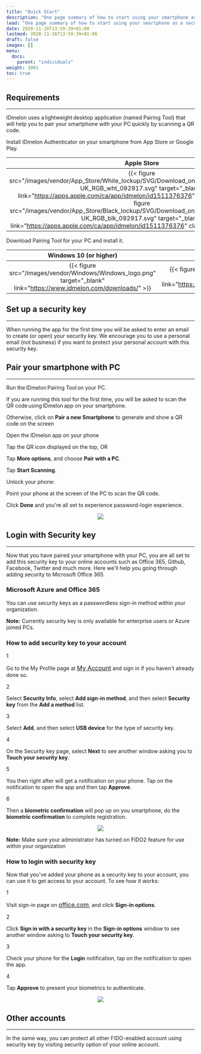 ```yaml
---
title: "Quick Start"
description: "One page summary of how to start using your smartphone as a security key."
lead: "One page summary of how to start using your smartphone as a security key."
date: 2020-11-16T13:59:39+01:00
lastmod: 2020-11-16T13:59:39+01:00
draft: false
images: []
menu:
  docs:
    parent: "individuals"
weight: 3001
toc: true
---
```

## Requirements

<hr class="hr-line">

IDmelon uses a lightweight desktop application (named Pairing Tool) that will help you to pair your smartphone with your PC quickly by scanning a QR code.

<div class="step-row-container">
  <div class="step-column bullet-container">
    <div class="bullet"></div>
  </div>
  <div class="card-column">
    <div class="step-text" >
      <div class="card-body">
        <p>Install IDmelon Authenticator on your smartphone from App Store or Google Play.</p>
      </div>
    </div>
  </div>
</div>

Apple Store             |  Google Play
:-------------------------:|:-------------------------:
{{< figure src="/images/vendor/App_Store/White_lockup/SVG/Download_on_the_App_Store_Badge_US-UK_RGB_wht_092917.svg" target="_blank" link="https://apps.apple.com/ca/app/idmelon/id1511376376" class="logo-light">}}{{< figure src="/images/vendor/App_Store/Black_lockup/SVG/Download_on_the_App_Store_Badge_US-UK_RGB_blk_092917.svg" target="_blank" link="https://apps.apple.com/ca/app/idmelon/id1511376376" class="logo-dark d-none">}}|{{< figure src="/images/vendor/Google_Play/google-play-badge.svg" target="_blank" link="https://play.google.com/store/apps/details?id=com.vancosys.authenticator.business&hl=en_CA&gl=US">}}

<div class="step-row-container">
  <div class="step-column bullet-container">
    <div class="bullet"></div>
  </div>
  <div class="card-column">
    <div class="step-text" >
      <div class="card-body">
        <p>Download Pairing Tool for your PC and install it.</p>
      </div>
    </div>
  </div>
</div>

Windows 10 (or higher)             |  Mac OS
:-------------------------:|:-------------------------:
{{< figure src="/images/vendor/Windows/Windows_logo.png" target="_blank" link="https://www.idmelon.com/downloads/" >}}|{{< figure src="/images/vendor/Mac/mac-os.png" target="_blank" link="https://www.idmelon.com/downloads/">}}

## Set up a security key

<hr class="hr-line">

When running the app for the first time you will be asked to enter an email to create (or open) your security key. We encourage you to use a personal email (not business) if you want to protect your personal account with this security key.

## Pair your smartphone with PC

<hr class="hr-line">

<p>Run the IDmelon Pairing Tool on your PC.</p>

<div class="step-row-container mx-3">
  <div class="step-column bullet-container">
    <div class="bullet"></div>
  </div>
  <div class="card-column">
    <div class="step-text" >
      <div class="card-body">
        <p>If you are running this tool for the first time, you will be asked to scan the QR code using IDmelon app on your smartphone.</p>
      </div>
    </div>
  </div>
</div>

<div class="step-row-container mx-3">
  <div class="step-column bullet-container">
    <div class="bullet"></div>
  </div>
  <div class="card-column">
    <div class="step-text" >
      <div class="card-body">
        <p>Otherwise, click on <span style="font-weight:bold;">Pair a new Smartphone</span> to generate and show a QR code on the screen</p>
      </div>
    </div>
  </div>
</div>

<p>Open the IDmelon app on your phone</p>

<div class="step-row-container mx-3">
  <div class="step-column bullet-container">
    <div class="bullet"></div>
  </div>
  <div class="card-column">
    <div class="step-text" >
      <div class="card-body">
        <p>Tap the QR icon displayed on the top, OR</p>
      </div>
    </div>
  </div>
</div>

<div class="step-row-container mx-3">
  <div class="step-column bullet-container">
    <div class="bullet"></div>
  </div>
  <div class="card-column">
    <div class="step-text" >
      <div class="card-body">
        <p>Tap <span style="font-weight:bold;">More options</span>, and choose <span style="font-weight:bold;">Pair with a PC</span>.</p>
      </div>
    </div>
  </div>
</div>

<div class="step-row-container mx-3">
  <div class="step-column bullet-container">
    <div class="bullet"></div>
  </div>
  <div class="card-column">
    <div class="step-text" >
      <div class="card-body">
        <p>Tap <span style="font-weight:bold;">Start Scanning</span>.</p>
      </div>
    </div>
  </div>
</div>

<div class="step-row-container mx-3">
  <div class="step-column bullet-container">
    <div class="bullet"></div>
  </div>
  <div class="card-column">
    <div class="step-text" >
      <div class="card-body">
        <p>Unlock your phone:</p>
      </div>
    </div>
  </div>
</div>

<div class="step-row-container mx-3">
  <div class="step-column bullet-container">
    <div class="bullet"></div>
  </div>
  <div class="card-column">
    <div class="step-text" >
      <div class="card-body">
        <p>Point your phone at the screen of the PC to scan the QR code.</p>
      </div>
    </div>
  </div>
</div>

<div class="step-row-container mx-3">
  <div class="step-column bullet-container">
    <div class="bullet"></div>
  </div>
  <div class="card-column">
    <div class="step-text" >
      <div class="card-body">
        <p>Click <span style="font-weight:bold;">Done</span> and you're all set to experience password-login experience.</p>
      </div>
    </div>
  </div>
</div>

<p align="center">
    <img src="/images/vendor/gifs/pair_phone_pc.gif" class="doc-img-frame">
</p>

## Login with Security key

<hr class="hr-line">

Now that you have paired your smartphone with your PC, you are all set to add this security key to your online accounts such as Office 365, Github, Facebook, Twitter and much more.
Here we'll help you going through adding security to Microsoft Office 365.

### Microsoft Azure and Office 365

You can use security keys as a passwordless sign-in method within your organization.

<p class="note-body"><span style="font-weight:bold;">Note:</span> Currently security key is only available for enterprise users or Azure joined PCs.</p>

### How to add security key to your account

<div class="step-row-container">
  <div class="step-column step-count-size">
    <p class="step-counter">1</p>
  </div>
  <div class="card-column">
    <div class="step-text" >
      <div class="card-body">
        <p>Go to the My Profile page at <a href="https://myaccount.microsoft.com/s" style="font-size:16px;">My Account</a> and sign in if you haven't already done so.</p>
      </div>
    </div>
  </div>
</div>

<div class="step-row-container">
  <div class="step-column step-count-size">
    <p class="step-counter">2</p>
  </div>
  <div class="card-column">
    <div class="step-text" >
      <div class="card-body">
        <p>Select <span style="font-weight:bold;">Security Info</span>, select <span style="font-weight:bold;">Add sign-in method</span>, and then select <span style="font-weight:bold;">Security key</span> from the <span style="font-weight:bold;">Add a method</span> list.</p>
      </div>
    </div>
  </div>
</div>

<div class="step-row-container">
  <div class="step-column step-count-size">
    <p class="step-counter">3</p>
  </div>
  <div class="card-column">
    <div class="step-text" >
      <div class="card-body">
        <p>Select <span style="font-weight:bold;">Add</span>, and then select <span style="font-weight:bold;">USB device</span> for the type of security key.</p>
      </div>
    </div>
  </div>
</div>

<div class="step-row-container">
  <div class="step-column step-count-size">
    <p class="step-counter">4</p>
  </div>
  <div class="card-column">
    <div class="step-text" >
      <div class="card-body">
        <p>On the Security key page, select <span style="font-weight:bold;">Next</span> to see another window asking you to <span style="font-weight:bold;">Touch your security key</span>.</p>
      </div>
    </div>
  </div>
</div>

<div class="step-row-container">
  <div class="step-column step-count-size">
    <p class="step-counter">5</p>
  </div>
  <div class="card-column">
    <div class="step-text" >
      <div class="card-body">
        <p>You then right after will get a notification on your phone. Tap on the notification to open the app and then tap <span style="font-weight:bold;">Approve</span>.</p>
      </div>
    </div>
  </div>
</div>

<div class="step-row-container">
  <div class="step-column step-count-size">
    <p class="step-counter">6</p>
  </div>
  <div class="card-column">
    <div class="step-text" >
      <div class="card-body">
        <p>Then a <span style="font-weight:bold;">biometric confirmation</span> will pop up on you smartphone, do the <span style="font-weight:bold;">biometric confirmation</span> to complete registration.</p>
      </div>
    </div>
  </div>
</div>

<p align="center">
    <img src="/images/vendor/gifs/registration_office365.gif" class="doc-img-frame">
</p>

<p class="note-body"><span style="font-weight:bold;">Note:</span> Make sure your administrator has turned on FIDO2 feature for use within your organization</p>

### How to login with security key

Now that you've added your phone as a security key to your account, you can use it to get access to your account.
To see how it works:

<div class="step-row-container">
  <div class="step-column step-count-size">
    <p class="step-counter">1</p>
  </div>
  <div class="card-column">
    <div class="step-text" >
      <div class="card-body">
        <p>Visit sign-in page on <a href="http://office.com" style="font-size:16px;">office.com</a>, and click <span style="font-weight:bold;">Sign-in options</span>.</p>
      </div>
    </div>
  </div>
</div>

<div class="step-row-container">
  <div class="step-column step-count-size">
    <p class="step-counter">2</p>
  </div>
  <div class="card-column">
    <div class="step-text" >
      <div class="card-body">
        <p>Click <span style="font-weight:bold;">Sign in with a security key</span> in the <span style="font-weight:bold;">Sign-in options</span> window to see another window asking to <span style="font-weight:bold;">Touch your security key</span>.</p>
      </div>
    </div>
  </div>
</div>

<div class="step-row-container">
  <div class="step-column step-count-size">
    <p class="step-counter">3</p>
  </div>
  <div class="card-column">
    <div class="step-text" >
      <div class="card-body">
        <p>Check your phone for the <span style="font-weight:bold;">Login</span> notification, tap on the notification to open the app.</p>
      </div>
    </div>
  </div>
</div>

<div class="step-row-container">
  <div class="step-column step-count-size">
    <p class="step-counter">4</p>
  </div>
  <div class="card-column">
    <div class="step-text" >
      <div class="card-body">
        <p>Tap <span style="font-weight:bold;">Approve</span> to present your biometrics to authenticate.</p>
      </div>
    </div>
  </div>
</div>

<p align="center">
    <img src="/images/vendor/gifs/sample_user_login.gif" class="doc-img-frame">
</p>

## Other accounts

<hr class="hr-line">

In the same way, you can protect all other FIDO-enabled account using security key by visiting security option of your online account.
